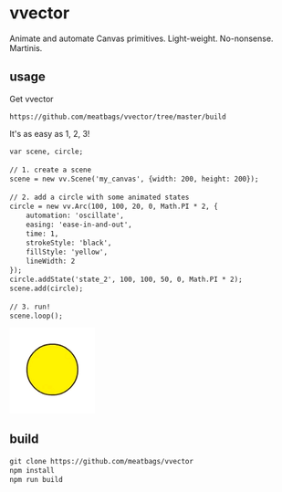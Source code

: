 # vvector

Animate and automate Canvas primitives. Light-weight. No-nonsense. Martinis.

## usage

Get vvector
```
https://github.com/meatbags/vvector/tree/master/build
```

It's as easy as 1, 2, 3!
```
var scene, circle;

// 1. create a scene
scene = new vv.Scene('my_canvas', {width: 200, height: 200});

// 2. add a circle with some animated states
circle = new vv.Arc(100, 100, 20, 0, Math.PI * 2, {
    automation: 'oscillate',
    easing: 'ease-in-and-out',
    time: 1,
    strokeStyle: 'black',
    fillStyle: 'yellow',
    lineWidth: 2
});
circle.addState('state_2', 100, 100, 50, 0, Math.PI * 2);
scene.add(circle);

// 3. run!
scene.loop();
```

![Alt text](/images/test_01.gif?raw=true)

## build

```
git clone https://github.com/meatbags/vvector
npm install
npm run build
```
